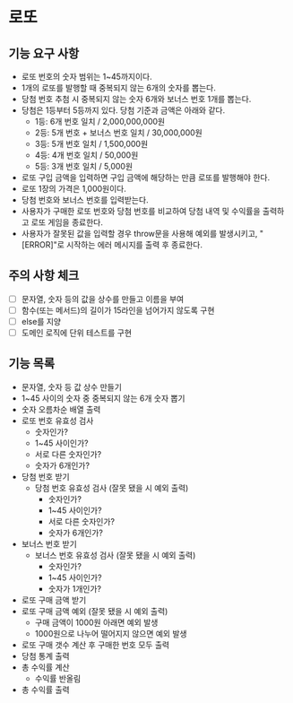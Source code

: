 # 로또

## 기능 요구 사항

- 로또 번호의 숫자 범위는 1~45까지이다.
- 1개의 로또를 발행할 때 중복되지 않는 6개의 숫자를 뽑는다.
- 당첨 번호 추첨 시 중복되지 않는 숫자 6개와 보너스 번호 1개를 뽑는다.
- 당첨은 1등부터 5등까지 있다. 당첨 기준과 금액은 아래와 같다.
  - 1등: 6개 번호 일치 / 2,000,000,000원
  - 2등: 5개 번호 + 보너스 번호 일치 / 30,000,000원
  - 3등: 5개 번호 일치 / 1,500,000원
  - 4등: 4개 번호 일치 / 50,000원
  - 5등: 3개 번호 일치 / 5,000원
- 로또 구입 금액을 입력하면 구입 금액에 해당하는 만큼 로또를 발행해야 한다.
- 로또 1장의 가격은 1,000원이다.
- 당첨 번호와 보너스 번호를 입력받는다.
- 사용자가 구매한 로또 번호와 당첨 번호를 비교하여 당첨 내역 및 수익률을 출력하고 로또 게임을 종료한다.
- 사용자가 잘못된 값을 입력할 경우 throw문을 사용해 예외를 발생시키고, "[ERROR]"로 시작하는 에러 메시지를 출력 후 종료한다.

## 주의 사항 체크

- [ ] 문자열, 숫자 등의 값을 상수를 만들고 이름을 부여
- [ ] 함수(또는 메서드)의 길이가 15라인을 넘어가지 않도록 구현
- [ ] else를 지양
- [ ] 도메인 로직에 단위 테스트를 구현

## 기능 목록

- 문자열, 숫자 등 값 상수 만들기
- 1~45 사이의 숫자 중 중복되지 않는 6개 숫자 뽑기
- 숫자 오름차순 배열 출력
- 로또 번호 유효성 검사
  - 숫자인가?
  - 1~45 사이인가?
  - 서로 다른 숫자인가?
  - 숫자가 6개인가?
- 당첨 번호 받기
  - 당첨 번호 유효성 검사 (잘못 됐을 시 예외 출력)
    - 숫자인가?
    - 1~45 사이인가?
    - 서로 다른 숫자인가?
    - 숫자가 6개인가?
- 보너스 번호 받기
  - 보너스 번호 유효성 검사 (잘못 됐을 시 예외 출력)
    - 숫자인가?
    - 1~45 사이인가?
    - 숫자가 1개인가?
- 로또 구매 금액 받기
- 로또 구매 금액 예외 (잘못 됐을 시 예외 출력)
  - 구매 금액이 1000원 아래면 예외 발생
  - 1000원으로 나누어 떨어지지 않으면 예외 발생
- 로또 구매 갯수 계산 후 구매한 번호 모두 출력
- 당첨 통계 출력
- 총 수익률 계산
  - 수익률 반올림
- 총 수익률 출력
